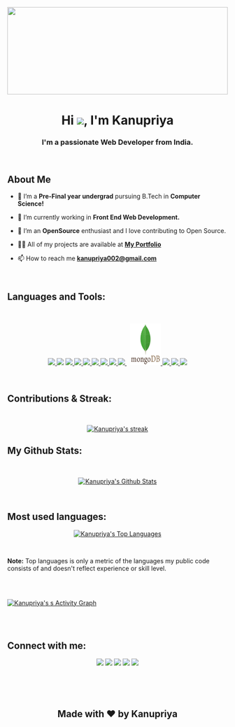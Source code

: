 <a href="#"><img width="100%" height="200" src="https://raw.githubusercontent.com/halfrost/halfrost/master/icons/header_.png"/></a>

<h1 align="center">Hi <img src="https://raw.githubusercontent.com/MartinHeinz/MartinHeinz/master/wave.gif" width="30px">, I'm Kanupriya</h1>
<h3 align="center">I'm a passionate Web Developer from India.</h3>
<br>

## **About Me**

- 🔭 I’m a **Pre-Final year undergrad** pursuing B.Tech in **Computer Science!** 

- 🌱 I’m currently working in  **Front End Web Development.**

- 👯 I’m an **OpenSource** enthusiast and I love contributing to Open Source.

- 👨‍💻 All of my projects are available at **[My Portfolio]()**

- 📫 How to reach me **kanupriya002@gmail.com**
  
<br>

## **Languages and Tools:**
<br>
<p align="center">
    <a href="https://www.w3schools.com/CPP/default.asp" target="_blank"><img src="https://img.icons8.com/color/96/000000/c-plus-plus-logo.png"/> </a> 
    <a href="https://reactjs.org/" target="_blank"><img src="https://img.icons8.com/color/96/000000/c-programming.png"/></a>
      <a href="https://www.w3schools.com/CPP/default.asp" target="_blank"><img src="https://img.icons8.com/color/96/000000/java-coffee-cup-logo--v1.png"/> </a> 
    <!-- <a href="https://spring.io/projects/spring-boot" target="_blank"> <img src="https://img.icons8.com/color/48/000000/spring-logo.png"/> </a>   -->
    <a href="https://www.w3.org/html/" target="_blank"> <img src="https://img.icons8.com/color/96/000000/html-5.png"/> </a> 
    <a href="https://www.w3schools.com/css/" target="_blank"> <img src="https://img.icons8.com/color/96/000000/css3.png"/> </a>
    <a href="https://developer.mozilla.org/en-US/docs/Web/JavaScript" target="_blank"> <img src="https://img.icons8.com/color/96/000000/javascript.png"/> </a> 
    <a href="https://getbootstrap.com" target="_blank"> <img src="https://img.icons8.com/color/96/000000/bootstrap.png"/> </a> 
    <a href="https://www.python.org" target="_blank"> <img src="https://img.icons8.com/color/96/000000/python.png"/> </a> 
    <!-- <a style="padding-right:8px;" href="https://nodejs.org" target="_blank"> <img src="https://img.icons8.com/color/48/000000/nodejs.png"/> </a>  -->
    <a style="padding-right:8px;" href="https://www.mysql.com/" target="_blank"> <img src="https://img.icons8.com/fluent/96/000000/mysql-logo.png"/> </a>
    <a href="https://www.mongodb.com/" target="_blank"> <img src="https://raw.githubusercontent.com/devicons/devicon/master/icons/mongodb/mongodb-original-wordmark.svg" alt="mongodb" width="70" height="96"/> </a> 
    <!-- <a href="https://firebase.google.com/" target="_blank"> <img src="https://img.icons8.com/color/48/000000/firebase.png"/> </a> 
    <a href="https://postman.com" target="_blank"> <img src="https://www.vectorlogo.zone/logos/getpostman/getpostman-icon.svg" alt="postman" width="45" height="45"/> </a>    -->
    <a href="https://git-scm.com/" target="_blank"> <img src="https://img.icons8.com/color/96/000000/git.png"/> </a>
    <a href="https://www.w3schools.com/CPP/default.asp" target="_blank"><img src="https://img.icons8.com/material-sharp/96/000000/github.png"/> 
    <!-- <a href="https://www.jenkins.io" target="_blank"> <img src="https://www.vectorlogo.zone/logos/jenkins/jenkins-icon.svg" alt="jenkins" width="48" height="48"/> </a>  -->
    <!-- <a href="https://redux.js.org" target="_blank"> <img src="https://img.icons8.com/color/48/000000/redux.png"/> </a>
    <a href="https://expressjs.com" target="_blank"> <img src="https://raw.githubusercontent.com/devicons/devicon/master/icons/express/express-original-wordmark.svg" alt="express" width="40" height="40"/> </a> -->
    <a href="https://www.w3schools.com/CPP/default.asp" target="_blank"><img src="https://img.icons8.com/fluency/96/000000/google-cloud.png"/> </a> 
</p>

<!-- [![React Badge](https://img.shields.io/badge/-React-61DBFB?style=for-the-badge&labelColor=black&logo=react&logoColor=61DBFB)](#)  [![Javascript Badge](https://img.shields.io/badge/-Javascript-F0DB4F?style=for-the-badge&labelColor=black&logo=javascript&logoColor=F0DB4F)](#) [![Typescript Badge](https://img.shields.io/badge/-Typescript-007acc?style=for-the-badge&labelColor=black&logo=typescript&logoColor=007acc)](#) [![Nodejs Badge](https://img.shields.io/badge/-Nodejs-3C873A?style=for-the-badge&labelColor=black&logo=node.js&logoColor=3C873A)](#) [![GraphQL Badge](https://img.shields.io/badge/-GraphQl-e535ab?style=for-the-badge&labelColor=black&logo=node.js&logoColor=e535ab)](#) -->
<br/>

## **Contributions & Streak:**
<br>

<p align="center">
    <a href="https://github.com/kanupriya-11/github-readme-streak-stats">
        <img title="🔥 Get streak stats for your profile at git.io/streak-stats" alt="Kanupriya's streak" src="https://github-readme-streak-stats.herokuapp.com/?user=kanupriya-11&theme=omni&hide_border=true&stroke=0000&background=060A0CD0"/>
    </a>
</p>

## **My Github Stats:**

  <br/>
  <p align="center">
    <a href="https://github.com/kanupriya-11/github-readme-stats"><img alt="Kanupriya's Github Stats" src="https://github-readme-stats.vercel.app/api?username=kanupriya-11&show_icons=true&count_private=true&theme=radical&hide_border=true&bg_color=0D1117" />
    </a>
  </p>
<br>

##  **Most used languages:**

  <p align="center">
     <a href="https://github.com/kanupriya-11/github-readme-stats"><img alt="Kanupriya's Top Languages" src="https://github-readme-stats.vercel.app/api/top-langs/?username=kanupriya-11&langs_count=8&count_private=true&layout=compact&theme=highcontrast&hide_border=true&bg_color=0D1117" />
   </a>
  </p>
  
  <br/>

  <b>Note:</b> Top languages is only a metric of the languages my public code consists of and doesn't reflect experience or skill level.


<br/>
<br/>

<a href="https://github.com/kanupriya-11/github-readme-activity-graph"><img alt="Kanupriya's s Activity Graph" src="https://activity-graph.herokuapp.com/graph?username=kanupriya-11&bg_color=0D1117&color=5BCDEC&line=5BCDEC&point=FFFFFF&hide_border=true" /></a>

<br/>
<br/>

## **Connect with me:**
<p align="center">
   <a href = "https://www.linkedin.com/in/subham-raoniar/"><img src="https://img.icons8.com/fluent/70/000000/linkedin.png"/></a>
   <a href = "https://www.linkedin.com/in/subham-raoniar/"><img src="https://img.icons8.com/color/70/000000/gmail-new.png"/></a>
   <a href = "https://www.instagram.com/subhamraoniar/"><img src="https://img.icons8.com/material-sharp/70/000000/github.png"/></a>
   <a href = "https://www.instagram.com/subhamraoniar/"><img src="https://img.icons8.com/fluent/70/000000/instagram-new.png"/></a>
   <a href = "https://www.youtube.com/channel/UC-NXT1lYAOPa3lrgWXqvuHA"><img src="https://img.icons8.com/color/70/000000/youtube-play.png"/></a>
   <!-- <a href = "https://twitter.com/subhamraoniar"><img src="https://img.icons8.com/fluent/70/000000/twitter.png"/></a> -->
</p>

<!-- ## :heart: Views and Followers
<a href="https://github.com/Meghna-DAS/github-profile-views-counter">
    <img src="https://komarev.com/ghpvc/?username=SubhamRaoniar28">
</a>
<a href="https://github.com/SubhamRaoniar28?tab=followers"><img src="https://img.shields.io/github/followers/SubhamRaoniar28?label=Followers&style=social" alt="GitHub Badge"></a> -->
<br>
<br><br>
<div align="center">

  ## **Made with ❤️ by Kanupriya**

</div>